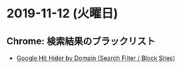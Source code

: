# 2019-11-12 (火曜日)

## Chrome: 検索結果のブラックリスト

- [Google Hit Hider by Domain (Search Filter / Block Sites)](https://greasyfork.org/en/scripts/1682-google-hit-hider-by-domain-search-filter-block-sites)
